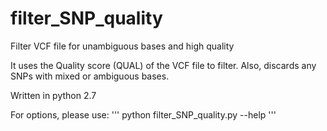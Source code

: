 # filter_SNP_quality
Filter VCF file for unambiguous bases and high quality

It uses the Quality score (QUAL) of the VCF file to filter. Also, discards any SNPs with mixed or ambiguous bases. 

Written in python 2.7

For options, please use:
'''
python filter_SNP_quality.py --help
'''
